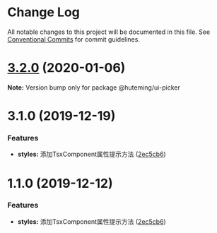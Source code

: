 # Change Log

All notable changes to this project will be documented in this file.
See [Conventional Commits](https://conventionalcommits.org) for commit guidelines.

# [3.2.0](https://github.com/huteming/huteming-ui/compare/v3.1.0...v3.2.0) (2020-01-06)

**Note:** Version bump only for package @huteming/ui-picker





# 3.1.0 (2019-12-19)


### Features

* **styles:** 添加TsxComponent属性提示方法 ([2ec5cb6](https://github.com/huteming/huteming-ui/commit/2ec5cb633ddb8c19f9c4301bc42b1bc2dccbb69f))





# 1.1.0 (2019-12-12)


### Features

* **styles:** 添加TsxComponent属性提示方法 ([2ec5cb6](https://github.com/huteming/huteming-ui/commit/2ec5cb633ddb8c19f9c4301bc42b1bc2dccbb69f))
